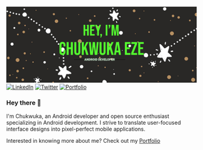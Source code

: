 [![Chuka's Banner](./assets/banner_header.png)](https://ezechuka.me/) <br>
[![LinkedIn](https://img.shields.io/badge/linkedin-%230077B5.svg?style=for-the-badge&logo=linkedin&logoColor=white)](https://linkedin.com/in/iameze)
[![Twitter](https://img.shields.io/badge/Twitter-%231DA1F2.svg?style=for-the-badge&logo=Twitter&logoColor=white)](https://twitter.com/javalon007)
[![Portfolio](https://img.shields.io/badge/Portfolio-%23000000.svg?style=for-the-badge&logo=firefox&logoColor=#FF7139)](https://ezechuka.me/)

### Hey there 👋
I'm Chukwuka, an Android developer and open source enthusiast specializing in Android development. I strive to translate user-focused interface designs into pixel-perfect mobile applications.

Interested in knowing more about me? Check out my [Portfolio](https://www.ezechuka.me/)

